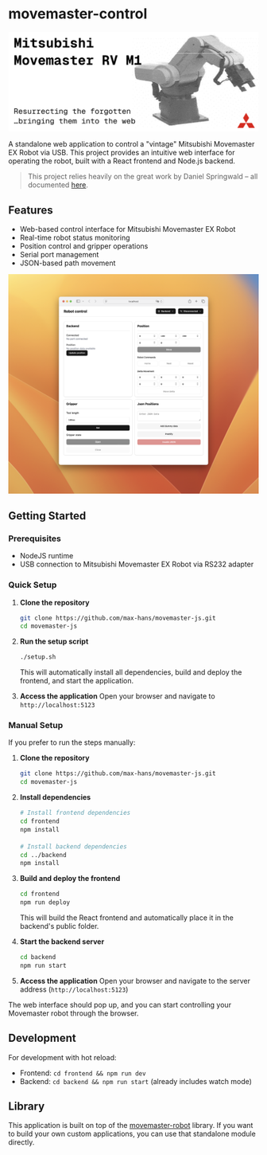 # movemaster-control

![movemaster](./resources/cover.png)

A standalone web application to control a "vintage" Mitsubishi Movemaster EX Robot via USB. This project provides an intuitive web interface for operating the robot, built with a React frontend and Node.js backend.

> This project relies heavily on the great work by Daniel Springwald – all documented [here](https://github.com/Springwald/Movemaster-RV-M1-Library).

## Features

- Web-based control interface for Mitsubishi Movemaster EX Robot
- Real-time robot status monitoring
- Position control and gripper operations
- Serial port management
- JSON-based path movement

![screenshot](./resources/screenshot.png)

## Getting Started

### Prerequisites

- NodeJS runtime
- USB connection to Mitsubishi Movemaster EX Robot via RS232 adapter

### Quick Setup

1. **Clone the repository**
   ```bash
   git clone https://github.com/max-hans/movemaster-js.git
   cd movemaster-js
   ```

2. **Run the setup script**
   ```bash
   ./setup.sh
   ```
   This will automatically install all dependencies, build and deploy the frontend, and start the application.

3. **Access the application**
   Open your browser and navigate to `http://localhost:5123`

### Manual Setup

If you prefer to run the steps manually:

1. **Clone the repository**
   ```bash
   git clone https://github.com/max-hans/movemaster-js.git
   cd movemaster-js
   ```

2. **Install dependencies**
   ```bash
   # Install frontend dependencies
   cd frontend
   npm install
   
   # Install backend dependencies
   cd ../backend
   npm install
   ```

3. **Build and deploy the frontend**
   ```bash
   cd frontend
   npm run deploy
   ```
   This will build the React frontend and automatically place it in the backend's public folder.

4. **Start the backend server**
   ```bash
   cd backend
   npm run start
   ```

5. **Access the application**
   Open your browser and navigate to the server address (`http://localhost:5123`)

The web interface should pop up, and you can start controlling your Movemaster robot through the browser.

## Development

For development with hot reload:

- Frontend: `cd frontend && npm run dev`
- Backend: `cd backend && npm run start` (already includes watch mode)

## Library

This application is built on top of the [movemaster-robot](https://www.npmjs.com/package/movemaster-robot) library. If you want to build your own custom applications, you can use that standalone module directly.
